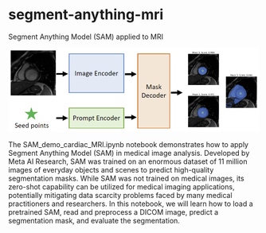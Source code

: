 # segment-anything-mri
Segment Anything Model (SAM) applied to MRI

![feature_image](notebooks/images/featuredImage.png)

The SAM_demo_cardiac_MRI.ipynb notebook demonstrates how to apply Segment Anything Model (SAM) in medical image analysis. Developed by Meta AI Research, SAM was trained on an enormous dataset of 11 million images of everyday objects and scenes to predict high-quality segmentation masks. While SAM was not trained on medical images, its zero-shot capability can be utilized for medical imaging applications, potentially mitigating data scarcity problems faced by many medical practitioners and researchers. In this notebook, we will learn how to load a pretrained SAM, read and preprocess a DICOM image, predict a segmentation mask, and evaluate the segmentation.
